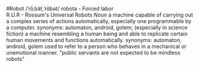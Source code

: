 #Robot
/ˈrōˌbät,ˈrōbət/
robota - Forced labor  
R.U.R - Rossum's Universal Robots
*Noun*
a machine capable of carrying out a complex series of actions automatically, especially one programmable by a computer.
synonyms:	automaton, android, golem; 
(especially in science fiction) a machine resembling a human being and able to replicate certain human movements and functions automatically.
synonyms:	automaton, android, golem
used to refer to a person who behaves in a mechanical or unemotional manner.
"public servants are not expected to be mindless robots"


